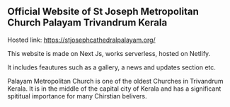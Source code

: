 ## Official Website of St Joseph Metropolitan Church Palayam Trivandrum Kerala

Hosted link: https://stjosephcathedralpalayam.org/

This website is made on Next Js, works serverless, hosted on Netlify. 

It includes feautures such as a gallery, a news and updates section etc.

Palayam Metropolitan Church is one of the oldest Churches in Trivandrum Kerala. It is in the middle of the capital city of Kerala and has a significant spititual importance for many Chirstian belivers. 

